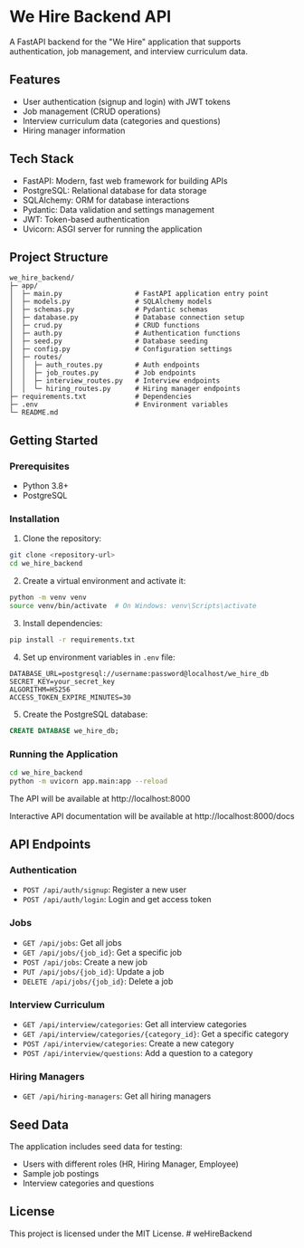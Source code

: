 # We Hire Backend API

A FastAPI backend for the "We Hire" application that supports authentication, job management, and interview curriculum data.

## Features

- User authentication (signup and login) with JWT tokens
- Job management (CRUD operations)
- Interview curriculum data (categories and questions)
- Hiring manager information

## Tech Stack

- FastAPI: Modern, fast web framework for building APIs
- PostgreSQL: Relational database for data storage
- SQLAlchemy: ORM for database interactions
- Pydantic: Data validation and settings management
- JWT: Token-based authentication
- Uvicorn: ASGI server for running the application

## Project Structure

```
we_hire_backend/
├─ app/
│  ├─ main.py                  # FastAPI application entry point
│  ├─ models.py                # SQLAlchemy models
│  ├─ schemas.py               # Pydantic schemas
│  ├─ database.py              # Database connection setup
│  ├─ crud.py                  # CRUD functions
│  ├─ auth.py                  # Authentication functions
│  ├─ seed.py                  # Database seeding
│  ├─ config.py                # Configuration settings
│  ├─ routes/
│  │  ├─ auth_routes.py        # Auth endpoints
│  │  ├─ job_routes.py         # Job endpoints
│  │  ├─ interview_routes.py   # Interview endpoints
│  │  └─ hiring_routes.py      # Hiring manager endpoints
├─ requirements.txt            # Dependencies
├─ .env                        # Environment variables
└─ README.md
```

## Getting Started

### Prerequisites

- Python 3.8+
- PostgreSQL

### Installation

1. Clone the repository:
```bash
git clone <repository-url>
cd we_hire_backend
```

2. Create a virtual environment and activate it:
```bash
python -m venv venv
source venv/bin/activate  # On Windows: venv\Scripts\activate
```

3. Install dependencies:
```bash
pip install -r requirements.txt
```

4. Set up environment variables in `.env` file:
```
DATABASE_URL=postgresql://username:password@localhost/we_hire_db
SECRET_KEY=your_secret_key
ALGORITHM=HS256
ACCESS_TOKEN_EXPIRE_MINUTES=30
```

5. Create the PostgreSQL database:
```sql
CREATE DATABASE we_hire_db;
```

### Running the Application

```bash
cd we_hire_backend
python -m uvicorn app.main:app --reload
```

The API will be available at http://localhost:8000

Interactive API documentation will be available at http://localhost:8000/docs

## API Endpoints

### Authentication

- `POST /api/auth/signup`: Register a new user
- `POST /api/auth/login`: Login and get access token

### Jobs

- `GET /api/jobs`: Get all jobs
- `GET /api/jobs/{job_id}`: Get a specific job
- `POST /api/jobs`: Create a new job
- `PUT /api/jobs/{job_id}`: Update a job
- `DELETE /api/jobs/{job_id}`: Delete a job

### Interview Curriculum

- `GET /api/interview/categories`: Get all interview categories
- `GET /api/interview/categories/{category_id}`: Get a specific category
- `POST /api/interview/categories`: Create a new category
- `POST /api/interview/questions`: Add a question to a category

### Hiring Managers

- `GET /api/hiring-managers`: Get all hiring managers

## Seed Data

The application includes seed data for testing:

- Users with different roles (HR, Hiring Manager, Employee)
- Sample job postings
- Interview categories and questions

## License

This project is licensed under the MIT License. # weHireBackend
